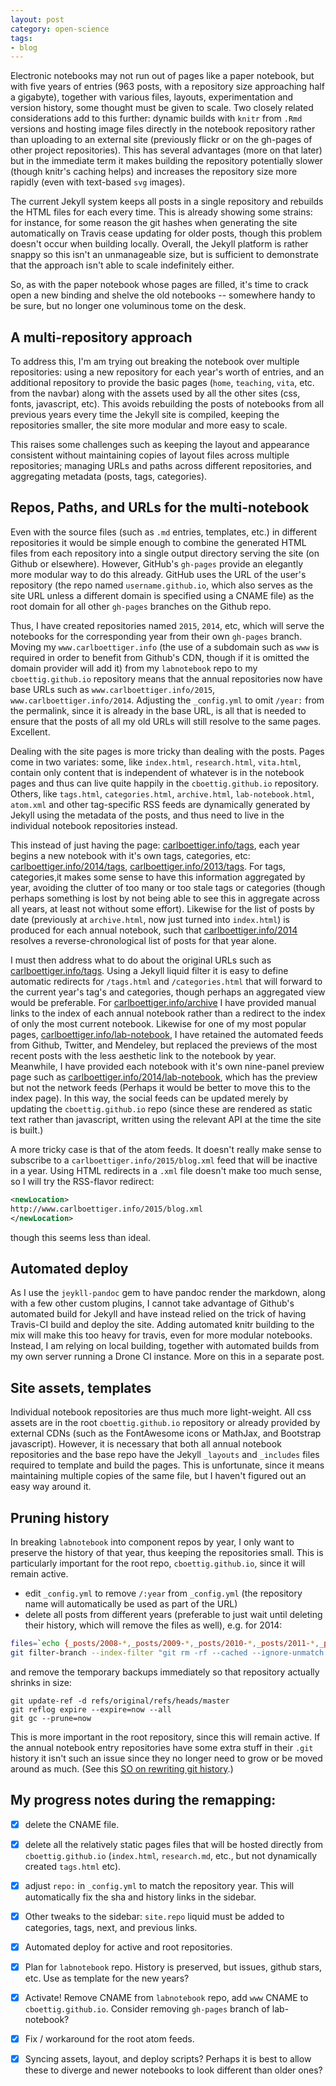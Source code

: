```yaml
---
layout: post
category: open-science
tags: 
- blog
---
```


Electronic notebooks may not run out of pages like a paper notebook,
but with five years of entries (963 posts, with a repository size
approaching half a gigabyte), together with various files, layouts,
experimentation and version history, some thought must be given to scale.
Two closely related considerations add to this further: dynamic builds
with `knitr` from `.Rmd` versions and hosting image files directly
in the notebook repository rather than uploading to an external site
(previously flickr or on the gh-pages of other project repositories).
This has several advantages (more on that later) but in the immediate
term it makes building the repository potentially slower (though knitr's
caching helps) and increases the repository size more rapidly (even with
text-based `svg` images).

The current Jekyll system keeps all posts in a single repository and
rebuilds the HTML files for each every time.  This is already showing some
strains: for instance, for some reason the git hashes when generating
the site automatically on Travis cease updating for older posts, though
this problem doesn't occur when building locally.  Overall, the Jekyll
platform is rather snappy so this isn't an unmanageable size, but is 
sufficient to demonstrate that the approach isn't able to scale indefinitely either.

So, as with the paper notebook whose pages are filled, it's time to crack
open a new binding and shelve the old notebooks -- somewhere handy to be
sure, but no longer one voluminous tome on the desk. 

## A multi-repository approach ##

To address this, I'm am trying out breaking the notebook over multiple
repositories: using a new repository for each year's worth of entries,
and an additional repository to provide the basic pages (`home`, `teaching`,
`vita`, etc. from the navbar) along with the assets used by all the other 
sites (css, fonts, javascript, etc).  This avoids rebuilding the posts
of notebooks from all previous years every time the Jekyll site is compiled,
keeping the repositories smaller, the site more modular and more easy to scale.


This raises some challenges such as keeping the layout and appearance consistent
without maintaining copies of layout files across multiple repositories;
managing URLs and paths across different repositories, and aggregating metadata 
(posts, tags, categories). 

## Repos, Paths, and URLs for the multi-notebook ##

Even with the source files (such as `.md` entries, templates, etc.) in
different repositories it would be simple enough to combine the generated
HTML files from each repository into a single output directory serving the
site (on Github or elsewhere).  However, GitHub's `gh-pages` provide an
elegantly more modular way to do this already.  GitHub uses the URL of the
user's repository (the repo named `username.github.io`, which also serves
as the site URL unless a different domain is specified using a CNAME file)
as the root domain for all other `gh-pages` branches on the Github repo.

Thus, I have created repositories named `2015`, `2014`, etc, which will
serve the notebooks for the corresponding year from their own `gh-pages`
branch.  Moving my `www.carlboettiger.info` (the use of a subdomain such
as `www` is required in order to benefit from Github's CDN, though if
it is omitted the domain provider will add it) from my `labnotebook`
repo to my `cboettig.github.io` repository means that the annual
repositories now have base URLs such as `www.carlboettiger.info/2015`,
`www.carlboettiger.info/2014`.  Adjusting the `_config.yml` to omit
`/year:` from the permalink, since it is already in the base URL, is all
that is needed to ensure that the posts of all my old URLs will still
resolve to the same pages. Excellent.

Dealing with the site pages is more tricky than dealing with
the posts. Pages come in two variates: some, like `index.html`,
`research.html`, `vita.html`, contain only content that is independent
of whatever is in the notebook pages and thus can live quite happily
in the `cboettig.github.io` repository.  Others, like `tags.html`,
`categories.html`, `archive.html`, `lab-notebook.html`, `atom.xml`
and other tag-specific RSS feeds are dynamically generated by Jekyll
using the metadata of the posts, and thus need to live in the individual
notebook repositories instead.


This instead of just having the page:
[carlboettiger.info/tags](http://carlboettiger.info/tags), each
year begins a new notebook with it's own tags, categories, etc:
[carlboettiger.info/2014/tags](http://carlboettiger.info/2014/tags),
[carlboettiger.info/2013/tags](http://carlboettiger.info/2013/tags). For
tags, categories,it makes some sense to have this information
aggregated by year, avoiding the clutter of too many or too stale tags
or categories (though perhaps something is lost by not being able to see
this in aggregate across all years, at least not without some effort).
Likewise for the list of posts by date (previously at `archive.html`,
now just turned into `index.html`) is produced for each annual notebook,
such that [carlboettiger.info/2014](http://carlboettiger.info/2014)
resolves a reverse-chronological list of posts for that year alone.

I must then address what to do about the original URLs such as
[carlboettiger.info/tags](http://carlboettiger.info/tags).  Using a Jekyll
liquid filter it is easy to define automatic redirects for `/tags.html`
and `/categories.html` that will forward to the current year's tag's
and categories, though perhaps an aggregated view would be preferable.
For [carlboettiger.info/archive](http://carlboettiger.info/archive)
I have provided manual links to the index of each annual
notebook rather than a redirect to the index of only the most
current notebook.  Likewise for one of my most popular pages,
[carlboettiger.info/lab-notebook](http://carlboettiger.info/lab-notebook),
I have retained the automated feeds from Github, Twitter, and
Mendeley, but replaced the previews of the most recent posts with
the less aesthetic link to the notebook by year. Meanwhile, I have
provided each notebook with it's own nine-panel preview page such as
[carlboettiger.info/2014/lab-notebook](http://carlboettiger.info/2014/lab-notebook),
which has the preview but not the network feeds (Perhaps it would be
better to move this to the index page).  In this way, the social feeds
can be updated merely by updating the `cboettig.github.io` repo (since
these are rendered as static text rather than javascript, written using
the relevant API at the time the site is built.)

A more tricky case is that of the atom feeds. It doesn't really 
make sense to subscribe to a `carlboettiger.info/2015/blog.xml` feed 
that will be inactive in a year. Using HTML redirects in a `.xml` 
file doesn't make too much sense, so I will try the RSS-flavor redirect: 

```xml
<newLocation>
http://www.carlboettiger.info/2015/blog.xml
</newLocation>
```

though this seems less than ideal. 


## Automated deploy ##

As I use the `jeykll-pandoc` gem to have pandoc render the markdown, along with
a few other custom plugins, I cannot take advantage of Github's automated build for Jekyll
and have instead relied on the trick of having Travis-CI build and deploy the site.
Adding automated knitr building to the mix will make this too heavy for travis, even
for more modular notebooks.  Instead, I am relying on local building, together with
automated builds from my own server running a Drone CI instance. More on this in
a separate post. 


## Site assets, templates ##

Individual notebook repositories are thus much more light-weight.  All css assets are in
the root `cboettig.github.io` repository or already provided by external CDNs (such as the
FontAwesome icons or MathJax, and Bootstrap javascript). However, it is necessary that
both all annual notebook repositories and the base repo have the Jekyll `_layouts` and
`_includes` files required to template and build the pages.  This is unfortunate, since
it means maintaining multiple copies of the same file, but I haven't figured out an
easy way around it. 


## Pruning history ## 

In breaking `labnotebook` into component repos by year, I only want
to preserve the history of that year, thus keeping the repositories small.
This is particularly important for the root repo, `cboettig.github.io`, since
it will remain active.

- edit `_config.yml` to remove `/:year` from `_config.yml` (the repository name will automatically be used as part of the URL)
- delete all posts from different years (preferable to just wait until deleting their history, which will remove the files as well), e.g. for 2014:

```bash
files=`echo {_posts/2008-*,_posts/2009-*,_posts/2010-*,_posts/2011-*,_posts/2012-*,_posts/2013-*}`
git filter-branch --index-filter "git rm -rf --cached --ignore-unmatch $files" HEAD
```

and remove the temporary backups immediately so that repository actually shrinks in size:

```
git update-ref -d refs/original/refs/heads/master
git reflog expire --expire=now --all
git gc --prune=now
```


This is more important in the root repository, since this will remain
active. If the annual notebook entry repositories have some extra stuff
in their `.git` history it isn't such an issue since they no longer
need to grow or be moved around as much.  (See this [SO on rewriting
git history](http://stackoverflow.com/questions/2100907).)



## My progress notes during the remapping: ##

- [x] delete the CNAME file.

- [x] delete all the relatively static pages files that will be hosted
directly from `cboettig.github.io` (`index.html`, `research.md`, etc.,
but not dynamically created `tags.html` etc).

- [x]  adjust `repo:` in `_config.yml` to match the repository year. This
will automatically fix the sha and history links in the sidebar.

- [x] Other tweaks to the sidebar: `site.repo` liquid must be added to
categories, tags, next, and previous links.

- [x] Automated deploy for active and root repositories.

- [x] Plan for `labnotebook` repo.  History is preserved, but issues, github stars, etc.  Use as template for the new years?

- [x] Activate! Remove CNAME from `labnotebook` repo, add `www` CNAME to `cboettig.github.io`.  Consider removing `gh-pages` branch of lab-notebook? 

- [x] Fix / workaround for the root atom feeds.

- [x] Syncing assets, layout, and deploy scripts?  Perhaps it is best to allow these to diverge and newer notebooks to look different than older ones? 



